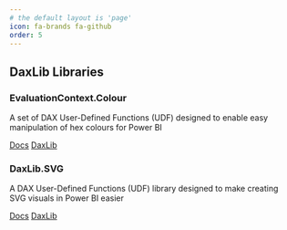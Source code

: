 ```yaml
---
# the default layout is 'page'
icon: fa-brands fa-github
order: 5
---
```


## DaxLib Libraries

### EvaluationContext.Colour

A set of DAX User-Defined Functions (UDF) designed to enable easy manipulation of hex colours for Power BI

[Docs](https://evaluationcontext.github.io/EvaluationContext.Colour/)
[DaxLib](https://daxlib.org/package/EvaluationContext.Colour/)

### DaxLib.SVG

A DAX User-Defined Functions (UDF) library designed to make creating SVG visuals in Power BI easier

[Docs](https://evaluationcontext.github.io/daxlib.svg/)
[DaxLib](https://daxlib.org/package/daxlib.svg/)